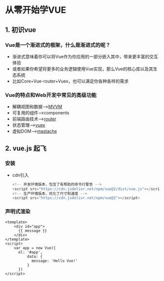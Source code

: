 # 从零开始学VUE #

## 1. 初识vue

### Vue是一个渐进式的框架，什么是渐进式的呢？

+ 渐进式意味着你可以将Vue作为你应用的一部分嵌入其中，带来更丰富的交互体验
+ 或者如果你希望将更多的业务逻辑使用Vue实现，那么Vue的核心库以及其生态系统
+ 比如Core+Vue-router+Vuex，也可以满足你各种各样的需求

###  Vue的特点和Web开发中常见的高级功能

- 解耦视图和数据-->[MVVM](https://www.cnblogs.com/wzfwaf/p/10553160.html)
- 可复用的组件-->components
- 前端路由技术-->[router](https://router.vuejs.org/zh/installation.html)
- 状态管理-->[vuex](https://vuex.vuejs.org/zh/)
- 虚拟DOM-->[mastache](https://blog.csdn.net/weixin_43690348/article/details/113113439)

## 2. vue.js 起飞

### 安装

+ cdn引入

  ``` js
  <!-- 开发环境版本，包含了有帮助的命令行警告 -->
  <script src="https://cdn.jsdelivr.net/npm/vue@2/dist/vue.js"></script>
  <!-- 生产环境版本，优化了尺寸和速度 -->
  <script src="https://cdn.jsdelivr.net/npm/vue@2"></script>
  ```
### 声明式渲染
``` vue
<template>
	<div id="app">
      {{ message }}
	</div>
</template>
<script>
	var app = new Vue({
      el: '#app',
          data: {
            message: 'Hello Vue!'
          }
	  })
</script>
```

